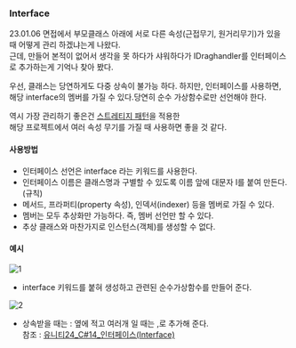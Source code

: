 ### Interface 
23.01.06 면접에서 부모클래스 아래에 서로 다른 속성(근접무기, 원거리무기)가 있을 때 어떻게 관리 하겠냐는게 나왔다.\
근데, 만들어 본적이 없어서 생각을 못 하다가 샤워하다가 IDraghandler를 인터페이스로 추가하는게 기억나 찾아 봤다.

우선, 클래스는 당연하게도 다중 상속이 불가능 하다. 하지만, 인터페이스를 사용하면, \
해당 interface의 멤버를 가질 수 있다.당연히 순수 가상함수로만 선언해야 한다.

역시 가장 관리하기 좋은건 [스트레티지 패턴](https://github.com/rokMkiaz/POOOO-Games-Test-retrospect)을 적용한\
해당 프로젝트에서 여러 속성 무기를 가질 때 사용하면 좋을 것 같다.

#### 사용방법
- 인터페이스 선언은 interface 라는 키워드를 사용한다.
- 인터페이스 이름은 클래스명과 구별할 수 있도록 이름 앞에 대문자 I를 붙여 만든다.(규칙)
- 메서드, 프라퍼티(property 속성), 인덱서(indexer) 등을 멤버로 가질 수 있다.
- 멤버는 모두 추상화만 가능하다. 즉, 멤버 선언만 할 수 있다.
- 추상 클래스와 마찬가지로 인스턴스(객체)를 생성할 수 없다.

#### 예시
![1](https://user-images.githubusercontent.com/93506849/210957794-c28a02f2-50bc-4e6f-a301-01942ce93305.png)
- interface 키워드를 붙혀 생성하고 관련된 순수가상함수를 만들어 준다.

![2](https://user-images.githubusercontent.com/93506849/210957804-b6a35056-e30c-4371-969e-359eccfec8ef.png)
- 상속받을 때는 : 옆에 적고 여러개 일 때는 ,로 추가해 준다.\
참조 : [유니티24_C#14_인터페이스(Interface)](https://fiftiesstudy.tistory.com/208)
